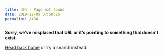 ```yaml
---
title: 404 - Page not found
date: 2019-12-09 07:58:26
permalink: /404
---
```


**Sorry, we’ve misplaced that URL or it’s pointing to something that doesn’t exist.**  


[Head back home](https://leonvision.online) or try a search instead:

